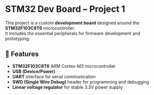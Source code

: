 # STM32 Dev Board – Project 1

This project is a custom **development board** designed around the **STM32F103C8T6** microcontroller.  
It includes the essential peripherals for firmware development and prototyping:

## 🔧 Features

- **STM32F103C8T6** ARM Cortex-M3 microcontroller
- **USB (Device/Power)**
- **UART** interface for serial communication
- **SWD (Single Wire Debug)** header for programming and debugging
- **Linear voltage regulator** for stable 3.3V power supply
